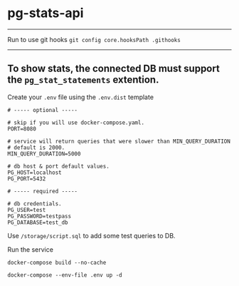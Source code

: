 # pg-stats-api

---

Run to use git hooks `git config core.hooksPath .githooks`

---

To show stats, the connected DB must support the `pg_stat_statements` extention.
---

Create your `.env` file using the `.env.dist` template

```dotenv
# ----- optional -----

# skip if you will use docker-compose.yaml.
PORT=8080

# service will return queries that were slower than MIN_QUERY_DURATION
# default is 2000.
MIN_QUERY_DURATION=5000

# db host & port default values.
PG_HOST=localhost
PG_PORT=5432

# ----- required -----

# db credentials.
PG_USER=test
PG_PASSWORD=testpass
PG_DATABASE=test_db

```

Use `/storage/script.sql` to add some test queries to DB.

Run the service

```
docker-compose build --no-cache

docker-compose --env-file .env up -d
```
